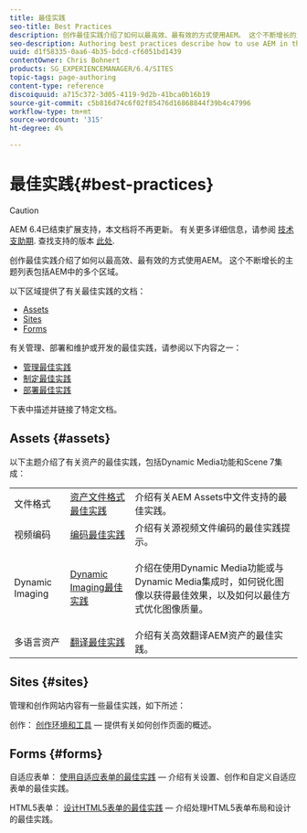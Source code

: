 ```yaml
---
title: 最佳实践
seo-title: Best Practices
description: 创作最佳实践介绍了如何以最高效、最有效的方式使用AEM。 这个不断增长的主题列表包括AEM中的多个区域。
seo-description: Authoring best practices describe how to use AEM in the most efficient and most effective way possible. This growing list of topics includes a variety of areas in AEM.
uuid: d1f58335-0aa6-4b35-bdcd-cf6051bd1439
contentOwner: Chris Bohnert
products: SG_EXPERIENCEMANAGER/6.4/SITES
topic-tags: page-authoring
content-type: reference
discoiquuid: a715c372-3d05-4119-9d2b-41bca0b16b19
source-git-commit: c5b816d74c6f02f85476d16868844f39b4c47996
workflow-type: tm+mt
source-wordcount: '315'
ht-degree: 4%

---
```



# 最佳实践{#best-practices}

>[!CAUTION]
>
>AEM 6.4已结束扩展支持，本文档将不再更新。 有关更多详细信息，请参阅 [技术支助期](https://helpx.adobe.com/cn/support/programs/eol-matrix.html). 查找支持的版本 [此处](https://experienceleague.adobe.com/docs/).

创作最佳实践介绍了如何以最高效、最有效的方式使用AEM。 这个不断增长的主题列表包括AEM中的多个区域。

以下区域提供了有关最佳实践的文档：

* [Assets](#assets)
* [Sites](#sites)
* [Forms](#forms)

有关管理、部署和维护或开发的最佳实践，请参阅以下内容之一：

* [管理最佳实践](/help/sites-administering/administer-best-practices.md)
* [制定最佳实践](/help/sites-developing/best-practices.md)
* [部署最佳实践](/help/sites-deploying/best-practices.md)

下表中描述并链接了特定文档。

## Assets {#assets}

以下主题介绍了有关资产的最佳实践，包括Dynamic Media功能和Scene 7集成：

<table> 
 <tbody>
  <tr>
   <td>文件格式</td> 
   <td><a href="/help/assets/assets-file-format-best-practices.md">资产文件格式最佳实践</a></td> 
   <td>介绍有关AEM Assets中文件支持的最佳实践。</td> 
  </tr>
  <tr>
   <td>视频编码</td> 
   <td><a href="/help/assets/video.md#best-practices-for-encoding-videos">编码最佳实践</a></td> 
   <td>介绍有关源视频文件编码的最佳实践提示。</td> 
  </tr>
  <tr>
   <td>Dynamic Imaging</td> 
   <td><a href="/help/assets/best-practices-for-optimizing-the-quality-of-your-images.md">Dynamic Imaging最佳实践</a></td> 
   <td><p>介绍在使用Dynamic Media功能或与Dynamic Media集成时，如何锐化图像以获得最佳效果，以及如何以最佳方式优化图像质量。 </p> </td> 
  </tr>
  <tr>
   <td>多语言资产</td> 
   <td><a href="/help/assets/best-practices-for-translating-assets-efficiently.md">翻译最佳实践</a></td> 
   <td>介绍有关高效翻译AEM资产的最佳实践。</td> 
  </tr>
 </tbody>
</table>

## Sites {#sites}

管理和创作网站内容有一些最佳实践，如下所述：

创作： [创作环境和工具](/help/sites-classic-ui-authoring/classic-page-author-env-tools.md)  — 提供有关如何创作页面的概述。

## Forms {#forms}

自适应表单： [使用自适应表单的最佳实践](/help/forms/using/adaptive-forms-best-practices.md)  — 介绍有关设置、创作和自定义自适应表单的最佳实践。

HTML5表单： [设计HTML5表单的最佳实践](/help/forms/using/best-practices-for-html5-forms.md)  — 介绍处理HTML5表单布局和设计的最佳实践。
